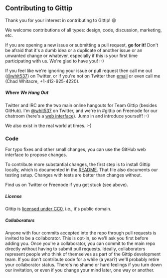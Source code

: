 ## Contributing to Gittip

Thank you for your interest in contributing to Gittip! :smiley:

We welcome contributions of all types: design, code, discussion, marketing,
etc.

If you are opening a new issue or submitting a pull request, **go for it!**
Don't be afraid that it's a dumb idea or a duplicate of another issue or an
unwanted change or whatever, especially if this is your first time
participating with us. We're glad to have you! :-)

If you feel like we're ignoring your issue or pull request then call me out
([@whit537](https://twitter.com/whit537)) on Twitter, or if you're not on
Twitter then <a href="mailto:chad@zetaweb.com">email</a> or even call me
(Chad Whitacre, +1-412-925-4220). 


##### Where We Hang Out

Twitter and IRC are the two main online hangouts for Team Gittip (besides
GitHub). I'm [@whit537](https://twitter.com/whit537) on Twitter, and we're in
 #gittip on Freenode for our chatroom (here's a [web
interface](https://webchat.freenode.net/)). Jump in and introduce yourself!
:-)

We also exist in the real world at times. :-)


### Code

For typo fixes and other small changes, you can use the GitHub web interface to
propose changes.

To contribute more substantial changes, the first step is to install Gittip
locally, which is documented in the
[README](https://github.com/whit537/www.gittip.com#readme). That file also
documents our testing setup. Changes with tests are better than changes
without.

Find us on Twitter or Freenode if you get stuck (see above).


##### License

Gittip is [licensed under
CC0](https://github.com/whit537/www.gittip.com/tree/master/COPYING), i.e., it's
public domain. 


##### Collaborators

Anyone with four commits accepted into the repo through pull requests is
invited to be a collaborator. This is opt-in, so we'll ask you first before
adding you. Once you're a collaborator, you can commit to the main repo
directly without having to submit pull requests. Ideally, collaborators
represent people who think of themselves as part of the Gittip development
team. If you don't contribute code for a while (a year?) we'll probably retire
your collaborator status. There's no shame or hard feelings if you turn down
our invitation, or even if you change your mind later, one way or another.

